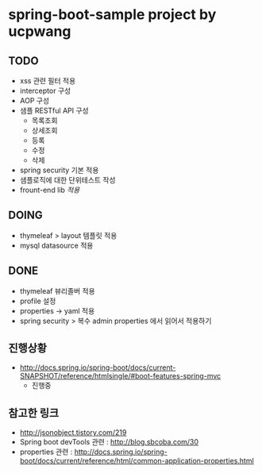 # spring-boot-sample project by ucpwang

## TODO
- xss 관련 필터 적용
- interceptor 구성
- AOP 구성
- 샘플 RESTful API 구성
  - 목록조회
  - 상세조회
  - 등록
  - 수정
  - 삭제
- spring security 기본 적용
- 샘플로직에 대한 단위테스트 작성
- frount-end lib _적용_

## DOING
- thymeleaf > layout 템플릿 적용
- mysql datasource 적용

## DONE
- thymeleaf 뷰리졸버 적용
- profile 설정
- properties -> yaml 적용
- spring security > 복수 admin properties 에서 읽어서 적용하기

## 진행상황
- http://docs.spring.io/spring-boot/docs/current-SNAPSHOT/reference/htmlsingle/#boot-features-spring-mvc
  - 진행중

## 참고한 링크
- http://jsonobject.tistory.com/219
- Spring boot devTools 관련 : http://blog.sbcoba.com/30
- properties 관련 : http://docs.spring.io/spring-boot/docs/current/reference/html/common-application-properties.html
